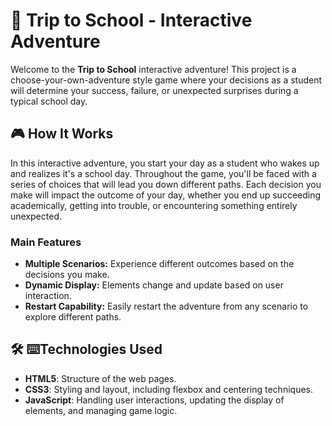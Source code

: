 # 🚌 Trip to School - Interactive Adventure

Welcome to the **Trip to School** interactive adventure! This project is a choose-your-own-adventure style game where your decisions as a student will determine your success, failure, or unexpected surprises during a typical school day.

## 🎮 How It Works

In this interactive adventure, you start your day as a student who wakes up and realizes it's a school day. Throughout the game, you'll be faced with a series of choices that will lead you down different paths. Each decision you make will impact the outcome of your day, whether you end up succeeding academically, getting into trouble, or encountering something entirely unexpected.

### Main Features

- **Multiple Scenarios:** Experience different outcomes based on the decisions you make.
- **Dynamic Display:** Elements change and update based on user interaction.
- **Restart Capability:** Easily restart the adventure from any scenario to explore different paths.

## 🛠️ ⌨️Technologies Used

- **HTML5**: Structure of the web pages.
- **CSS3**: Styling and layout, including flexbox and centering techniques.
- **JavaScript**: Handling user interactions, updating the display of elements, and managing game logic.
